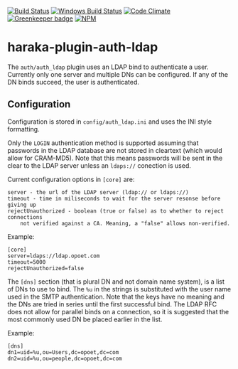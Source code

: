 [![Build Status][ci-img]][ci-url]
[![Windows Build Status][ci-win-img]][ci-win-url]
[![Code Climate][clim-img]][clim-url]
[![Greenkeeper badge][gk-img]][gk-url]
[![NPM][npm-img]][npm-url]

# haraka-plugin-auth-ldap

The `auth/auth_ldap` plugin uses an LDAP bind to authenticate a user. Currently
only one server and multiple DNs can be configured. If any of the DN binds succeed, the user is authenticated.

Configuration
-------------

Configuration is stored in `config/auth_ldap.ini` and uses the INI
style formatting.

Only the `LOGIN` authentication method is supported assuming that passwords in the LDAP database are not stored in cleartext (which would allow for CRAM-MD5). Note that this means passwords will be sent in the clear to the LDAP server unless an `ldaps://` conection is used.

Current configuration options in `[core]` are:

    server - the url of the LDAP server (ldap:// or ldaps://)
    timeout - time in miliseconds to wait for the server resonse before giving up
    rejectUnauthorized - boolean (true or false) as to whether to reject connections
        not verified against a CA. Meaning, a "false" allows non-verified.

Example:

    [core]
    server=ldaps://ldap.opoet.com
    timeout=5000
    rejectUnauthorized=false

The `[dns]` section (that is plural DN and not domain name system), is a list of DNs to use
to bind. The `%u` in the strings is substituted with the user name used in the SMTP authentication. Note that the keys have no meaning and the DNs are tried in series until
the first successful bind. The LDAP RFC does not allow for parallel binds on a connection,
so it is suggested that the most commonly used DN be placed earlier in the list.

Example:

    [dns]
    dn1=uid=%u,ou=Users,dc=opoet,dc=com
    dn2=uid=%u,ou=people,dc=opoet,dc=com


<!-- leave these buried at the bottom of the document -->
[ci-img]: https://travis-ci.org/haraka/haraka-plugin-auth-ldap.svg
[ci-url]: https://travis-ci.org/haraka/haraka-plugin-auth-ldap
[ci-win-img]: https://ci.appveyor.com/api/projects/status/6m1g2de9s9s3bnij?svg=true
[ci-win-url]: https://ci.appveyor.com/project/msimerson/haraka-plugin-auth-ldap
[cov-img]: https://codecov.io/github/haraka/haraka-plugin-auth-ldap/coverage.svg
[cov-url]: https://codecov.io/github/haraka/haraka-plugin-auth-ldap
[clim-img]: https://codeclimate.com/github/haraka/haraka-plugin-auth-ldap/badges/gpa.svg
[clim-url]: https://codeclimate.com/github/haraka/haraka-plugin-auth-ldap
[gk-img]: https://badges.greenkeeper.io/haraka/haraka-plugin-auth-ldap.svg
[gk-url]: https://greenkeeper.io/
[npm-img]: https://nodei.co/npm/haraka-plugin-auth-ldap.png
[npm-url]: https://www.npmjs.com/package/haraka-plugin-auth-ldap
